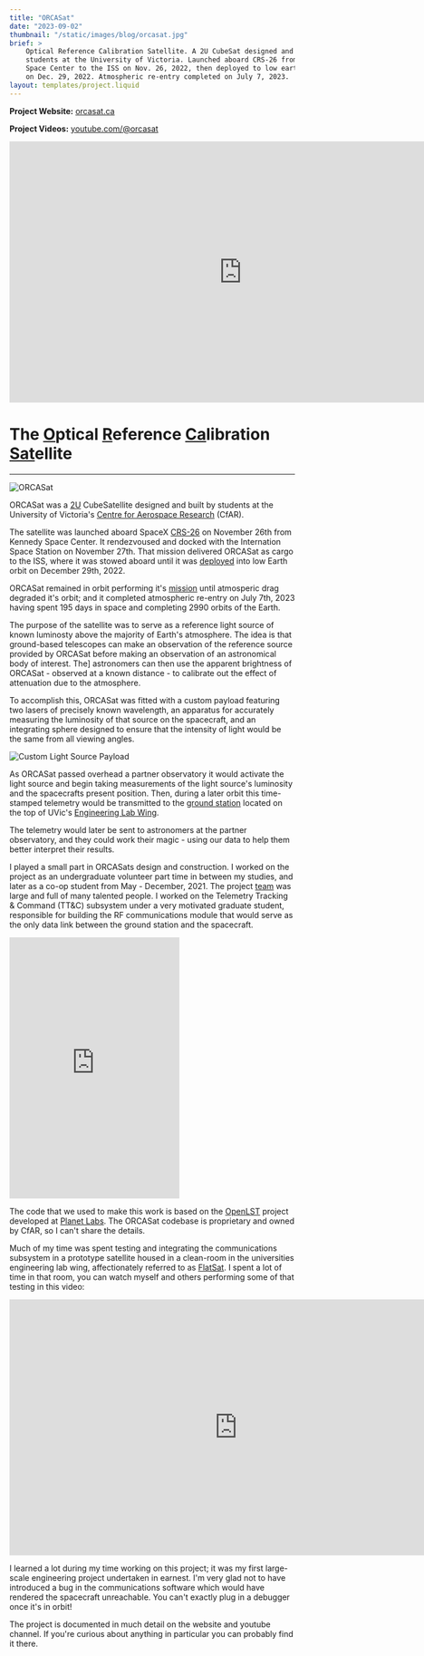 ```yaml
---
title: "ORCASat"
date: "2023-09-02"
thumbnail: "/static/images/blog/orcasat.jpg"
brief: >
    Optical Reference Calibration Satellite. A 2U CubeSat designed and built by
    students at the University of Victoria. Launched aboard CRS-26 from Kennedy
    Space Center to the ISS on Nov. 26, 2022, then deployed to low earth orbit
    on Dec. 29, 2022. Atmospheric re-entry completed on July 7, 2023.
layout: templates/project.liquid
---
```


**Project Website:** [orcasat.ca](https://www.orcasat.ca/)

**Project Videos:**  [youtube.com/@orcasat](https://www.youtube.com/@orcasat/videos)

<iframe width="820" height="461" src="https://www.youtube.com/embed/G63-7mH1iBc" title="WE BUILT A CUBESAT: This is ORCASat" frameborder="0" allow="accelerometer; autoplay; clipboard-write; encrypted-media; gyroscope; picture-in-picture; web-share" referrerpolicy="strict-origin-when-cross-origin" allowfullscreen></iframe>

# The <u>O</u>ptical <u>R</u>eference <u>Ca</u>libration <u>Sat</u>ellite
---
<img src="/static/images/blog/orcasat2.jpg" alt="ORCASat" width="{{ site.bodyWidth }}">

ORCASat was a [2U](https://www.nasa.gov/what-are-smallsats-and-cubesats/)
CubeSatellite designed and built by students at the University of Victoria's
[Centre for Aerospace Research](https://www.uvic-cfar.com/) (CfAR).

The satellite was launched aboard SpaceX
[CRS-26](https://en.wikipedia.org/wiki/SpaceX_CRS-26) on November 26th from
Kennedy Space Center. It rendezvoused and docked with the Internation Space
Station on November 27th. That mission delivered ORCASat as cargo to the ISS,
where it was stowed aboard until it was
[deployed](https://www.orcasat.ca/updates/deployment) into low Earth orbit on
December 29th, 2022.

ORCASat remained in orbit performing it's [mission](https://www.orcasat.ca/mission)
until atmosperic drag degraded it's orbit; and it completed atmospheric re-entry
on July 7th, 2023 having spent 195 days in space and completing 2990 orbits of
the Earth.

The purpose of the satellite was to serve as a reference light source of known
luminosty above the majority of Earth's atmosphere. The idea is that ground-based
telescopes can make an observation of the reference source provided by ORCASat
before making an observation of an astronomical body of interest. The]
astronomers can then use the apparent brightness of ORCASat - observed at a
known distance - to calibrate out the effect of attenuation due to the atmosphere.

To accomplish this, ORCASat was fitted with a custom payload featuring two lasers
of precisely known wavelength, an apparatus for accurately measuring the
luminosity of that source on the spacecraft, and an integrating sphere designed
to ensure that the intensity of light would be the same from all viewing angles.

<img src="/static/images/blog/orcasat-payload.jpg" alt="Custom Light Source Payload" width="{{ site.bodyWidth }}">

As ORCASat passed overhead a partner observatory it would activate the light source
and begin taking measurements of the light source's luminosity and the spacecrafts
present position. Then, during a later orbit this time-stamped telemetry would be
transmitted to the
[ground station](https://www.orcasat.ca/updates/ground-station-antenna-installation)
located on the top of UVic's
[Engineering Lab Wing](https://www.uvic.ca/search/maps-buildings/buildings/engineering-lab-wing.php).

The telemetry would later be sent to astronomers at the partner observatory, and
they could work their magic - using our data to help them better interpret their
results.

I played a small part in ORCASats design and construction. I worked on the
project as an undergraduate volunteer part time in between my studies, and
later as a co-op student from May - December, 2021. The project
[team](https://www.orcasat.ca/team) was large and full of many talented people.
I worked on the Telemetry Tracking & Command (TT&C) subsystem under a very
motivated graduate student, responsible for building the RF communications
module that would serve as the only data link between the ground station and
the spacecraft.

<iframe width="{{ site.bodyWidth }}" height="461" src="https://www.youtube.com/embed/A0LK0woRi-s" title="ORCASat Antenna Evolution" frameborder="0" allow="accelerometer; autoplay; clipboard-write; encrypted-media; gyroscope; picture-in-picture; web-share" referrerpolicy="strict-origin-when-cross-origin" allowfullscreen></iframe>

The code that we used to make this work is based on the
[OpenLST](https://github.com/OpenLST/openlst) project developed at
[Planet Labs](https://www.planet.com/). The ORCASat codebase is proprietary and
owned by CfAR, so I can't share the details.

Much of my time was spent testing and integrating the communications subsystem
in a prototype satellite housed in a clean-room in the universities engineering
lab wing, affectionately referred to as
[FlatSat](https://www.orcasat.ca/updates/flatsat-v1). I spent a lot of time
in that room, you can watch myself and others performing some of that testing
in this video:

<iframe width="804" height="452" src="https://www.youtube.com/embed/_z7ZrC2Zlbw" title="ORCASat FlatSat v1 Demo (August 2021)" frameborder="0" allow="accelerometer; autoplay; clipboard-write; encrypted-media; gyroscope; picture-in-picture; web-share" referrerpolicy="strict-origin-when-cross-origin" allowfullscreen></iframe>

I learned a lot during my time working on this project; it was my first
large-scale engineering project undertaken in earnest. I'm very glad not to have
introduced a bug in the communications software which would have rendered the 
spacecraft unreachable. You can't exactly plug in a debugger once it's in orbit!

The project is documented in much detail on the website and youtube channel.
If you're curious about anything in particular you can probably find it there.
